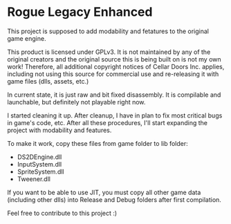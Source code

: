 # Rogue Legacy Enhanced

This project is supposed to add modability and fetatures to the original game engine.

This product is licensed under GPLv3. It is not maintained by any of the original creators and the original source this is being built on is not my own work! Therefore, all additional copyright notices of Cellar Doors Inc. applies, including not using this source for commercial use and re-releasing it with game files (dlls, assets, etc.)

In current state, it is just raw and bit fixed disassembly. It is compilable and launchable, but definitely not playable right now.

I started cleaning it up. After cleanup, I have in plan to fix most critical bugs in game's code, etc. After all these procedures, I'll start expanding the project with modability and features. 

To make it work, copy these files from game folder to lib folder:
* DS2DEngine.dll
* InputSystem.dll
* SpriteSystem.dll
* Tweener.dll

If you want to be able to use JIT, you must copy all other game data (including other dlls) into Release and Debug folders after first compilation.

Feel free to contribute to this project :)
